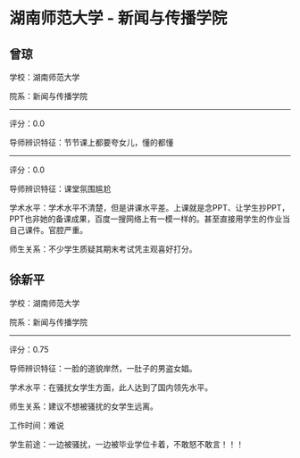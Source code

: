# 湖南师范大学 - 新闻与传播学院

## 曾琼

学校：湖南师范大学

院系：新闻与传播学院

* * *

评分：0.0

导师辨识特征：节节课上都要夸女儿，懂的都懂

* * *

评分：0.0

导师辨识特征：课堂氛围尴尬

学术水平：学术水平不清楚，但是讲课水平差。上课就是念PPT、让学生抄PPT，PPT也非她的备课成果，百度一搜网络上有一模一样的。甚至直接用学生的作业当自己课件。官腔严重。

师生关系：不少学生质疑其期末考试凭主观喜好打分。

## 徐新平

学校：湖南师范大学

院系：新闻与传播学院

* * *

评分：0.75

导师辨识特征：一脸的道貌岸然，一肚子的男盗女娼。

学术水平：在骚扰女学生方面，此人达到了国内领先水平。

师生关系：建议不想被骚扰的女学生远离。

工作时间：难说

学生前途：一边被骚扰，一边被毕业学位卡着，不敢怒不敢言！！！